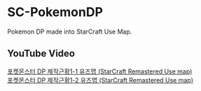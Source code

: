 # SC-PokemonDP
Pokemon DP made into StarCraft Use Map.


## YouTube Video

[포켓몬스터 DP 제작근황1-1 유즈맵 (StarCraft Remastered Use map)](https://youtu.be/TdjbenWWSxc)
<br>
[포켓몬스터 DP 제작근황1-2 유즈맵 (StarCraft Remastered Use map)](https://youtu.be/NOYIB49LtHM)
